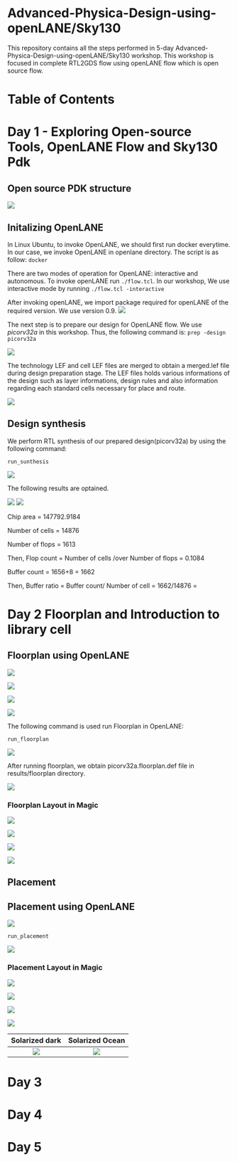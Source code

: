 # Advanced-Physica-Design-using-openLANE/Sky130

This repository contains all the steps performed in 5-day Advanced-Physica-Design-using-openLANE/Sky130 workshop. This workshop is focused in complete RTL2GDS flow using openLANE flow which is open source flow.

# Table of Contents

# Day 1 - Exploring Open-source Tools, OpenLANE Flow and Sky130 Pdk

## Open source PDK structure

![](Day1/pdk_dir_structure.png)

## Initalizing OpenLANE
In Linux Ubuntu, to invoke OpenLANE, we should first run docker everytime. In our case, we invoke OpenLANE in openlane directory. The script is as follow:
`docker`

There are two modes of operation for OpenLANE: interactive and autonomous.
To invoke openLANE run `./flow.tcl`.
In our workshop, We use interactive mode by running `./flow.tcl -interactive`

After invoking openLANE, we import package required for openLANE of the required version. We use version 0.9.
![](Day1/openlane_invoke.png)

The next step is to prepare our design for OpenLANE flow. We use *picorv32a* in this workshop. Thus, the following command is:
`prep -design picorv32a`

![](Day1/prep_design.png)

The technology LEF and cell LEF files are merged  to obtain a merged.lef file during design preparation stage. The LEF files holds various informations of the design such as layer informations, design rules and also information regarding each standard cells necessary for place and route.

![](Day1/merged.png)

## Design synthesis 

We perform RTL synthesis of our prepared design(picorv32a) by using the following command:
```
run_sunthesis
```

![](Day1/synthesis.png)

The following results are optained.

![](Day1/synthesis_result.png)
![](Day1/synthesis_result2.png)

Chip area = 147792.9184

Number of cells = 14876

Number of flops = 1613

Then, Flop count = Number of cells /over Number of flops = 0.1084 

Buffer count = 1656+8 = 1662

Then, Buffer ratio = Buffer count/ Number of cell = 1662/14876 = 




# Day 2 Floorplan and Introduction to library cell

## Floorplan using OpenLANE

![](Day2/floorplan_setup.png)

![](Day2/floorplan_conf.png) 

![](Day2/conf_tcl.png)

![](Day2/sky130_conf_tcl.png)

The following command is used run Floorplan in OpenLANE:
```
run_floorplan
```
![](Day2/run_floorplan.png)

After running floorplan, we obtain picorv32a.floorplan.def file in results/floorplan directory.

![](Day2/run_floorplan_success.png)

### Floorplan Layout in Magic

![](Day2/floorplan_magic_cmd.png)

![](Day2/floorplan_magic_layout.png)

![](Day2/floorplan_magic_layout_2.png)

![](Day2/floorplan_magic_layout_3.png)





## Placement

## Placement using OpenLANE


![](Day2/placement_setup.png)



```
run_placement
```
![](Day2/placement_run.png)

### Placement Layout in Magic

![](Day2/placement_magic_cmd.png)

![](Day2/placement_layout_magic.png)

![](Day2/placement_magic_layout_2.png)

![](Day2/placement_magic_layout_3.png)

Solarized dark             |  Solarized Ocean
:-------------------------:|:-------------------------:
![](Day2/placement_magic_layout_2.png)  |  ![](Day2/placement_magic_layout_3.png)













# Day 3



# Day 4

# Day 5


























